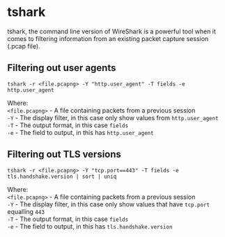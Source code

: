 # tshark

tshark, the command line version of WireShark is a powerful tool when it comes to filtering information from an existing packet capture session (.pcap file).

## Filtering out user agents
`tshark -r <file.pcapng> -Y "http.user_agent" -T fields -e http.user_agent`

Where:   
`<file.pcapng>` - A file containing packets from a previous session   
`-Y`            - The display filter, in this case only show values from `http.user_agent`   
`-T`            - The output format, in this case `fields`   
`-e`            - The field to output, in this has `http.user_agent`

## Filtering out TLS versions

`tshark -r <file.pcapng> -Y "tcp.port==443" -T fields -e tls.handshake.version | sort | uniq`

Where:   
`<file.pcapng>` - A file containing packets from a previous session   
`-Y`            - The display filter, in this case only show values that have `tcp.port` equalling `443`   
`-T`            - The output format, in this case `fields`   
`-e`            - The field to output, in this has `tls.handshake.version`




